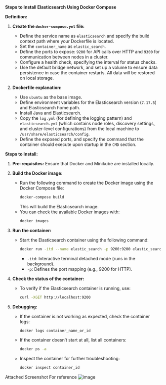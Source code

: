 **Steps to Install Elasticsearch Using Docker Compose**

**Definition:**

1. **Create the `docker-compose.yml` file:**
   - Define the service name as `elasticsearch` and specify the build context path where your Dockerfile is located.
   - Set the `container_name` as `elastic_search`.
   - Define the ports to expose: `9200` for API calls over HTTP and `9300` for communication between nodes in a cluster.
   - Configure a health check, specifying the interval for status checks.
   - Use the default bridge network, and set up a volume to ensure data persistence in case the container restarts. All data will be restored on local storage.

2. **Dockerfile explanation:**
   - Use `ubuntu` as the base image.
   - Define environment variables for the Elasticsearch version (`7.17.5`) and Elasticsearch home path.
   - Install Java and Elasticsearch.
   - Copy the `log.yml` (for defining the logging pattern) and `elasticsearch.yml` (which contains node roles, discovery settings, and cluster-level configurations) from the local machine to `/usr/share/elasticsearch/config`.
   - Define the exposed ports, and specify the command that the container should execute upon startup in the `CMD` section.

**Steps to Install:**

1. **Pre-requisites:**
   Ensure that Docker and Minikube are installed locally.

2. **Build the Docker image:**
   - Run the following command to create the Docker image using the Docker Compose file:
     ```bash
     docker-compose build
     ```
     This will build the Elasticsearch image.
   - You can check the available Docker images with:
     ```bash
     docker images
     ```

3. **Run the container:**
   - Start the Elasticsearch container using the following command:
     ```bash
     docker run -itd --name elastic_search -p 9200:9200 elastic_search:v1
     ```
     - `-itd`: Interactive terminal detached mode (runs in the background).
     - `-p`: Defines the port mapping (e.g., 9200 for HTTP).

4. **Check the status of the container:**
   - To verify if the Elasticsearch container is running, use:
     ```bash
     curl -XGET http://localhost:9200
     ```

5. **Debugging:**
   - If the container is not working as expected, check the container logs:
     ```bash
     docker logs container_name_or_id
     ```
   - If the container doesn’t start at all, list all containers:
     ```bash
     docker ps -a
     ```
   - Inspect the container for further troubleshooting:
     ```bash
     docker inspect container_id
     ```
Attached Screenshot For reference 
   ![image](https://github.com/user-attachments/assets/a37f24e7-db4c-4a3e-9d86-7ae0636c6ca2)

